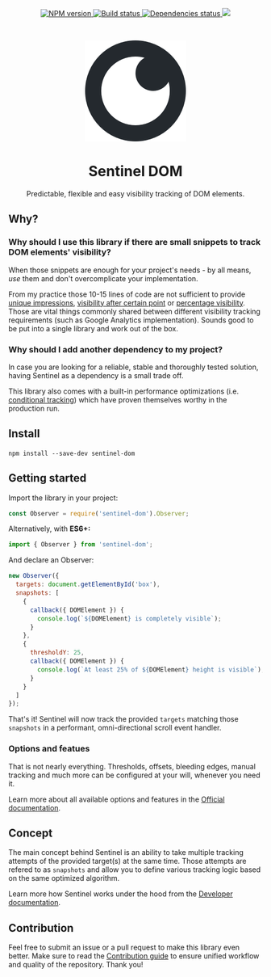 <p align="center">
  <a href="https://www.npmjs.com/package/sentinel-dom">
    <img src="https://img.shields.io/npm/v/sentinel-dom.svg" title="NPM version" />
  </a>
  <a href="#">
    <img src="https://circleci.com/gh/kettanaito/sentinel-dom/tree/master.svg?style=shield" title="Build status" />
  </a>
  <a href="https://david-dm.org/kettanaito/sentinel-dom">
    <img src="https://david-dm.org/kettanaito/sentinel-dom/status.svg" title="Dependencies status" />
  </a>
  <a href="https://david-dm.org/kettanaito/sentinel-dom?type=dev" title="devDependencies status">
    <img src="https://david-dm.org/kettanaito/sentinel-dom/dev-status.svg" />
  </a>
</p>

<br>
<p align="center">
  <a href="https://github.com/kettanaito/sentinel-dom">
    <img src="./sentinel-logo.png" alt="Sentinel DOM" />
  </a>
</p>

<h1 align="center"><strong>Sentinel DOM</strong></h1>
<p align="center">Predictable, flexible and easy visibility tracking of DOM elements.</p>

## Why?
### Why should I use this library if there are small snippets to track DOM elements' visibility?
When those snippets are enough for your project's needs - by all means, *use* them and don't overcomplicate your implementation.

From my practice those 10-15 lines of code are not sufficient to provide [unique impressions](./docs/options.md#unique-snapshots), [visibility after certain point](./docs/options.md#bleeding-edges) or [percentage visibility](./docs/options.md#thresholds). Those are vital things commonly shared between different visibility tracking requirements (such as Google Analytics implementation).  Sounds good to be put into a single library and work out of the box.

### Why should I add another dependency to my project?
In case you are looking for a reliable, stable and thoroughly tested solution, having Sentinel as a dependency is a small trade off.

This library also comes with a built-in performance optimizations (i.e. [conditional tracking](./docs/developer/conditional-tracking.md)) which have proven themselves worthy in the production run.

## Install
```
npm install --save-dev sentinel-dom
```

## Getting started
Import the library in your project:
```js
const Observer = require('sentinel-dom').Observer;
```

Alternatively, with **ES6+:**
```js
import { Observer } from 'sentinel-dom';
```

And declare an Observer:
```js
new Observer({
  targets: document.getElementById('box'),
  snapshots: [
    {
      callback({ DOMElement }) {
        console.log(`${DOMElement} is completely visible`);
      }
    },
    {
      thresholdY: 25,
      callback({ DOMElement }) {
        console.log(`At least 25% of ${DOMElement} height is visible`);
      }
    }
  ]
});
```
That's it! Sentinel will now track the provided `targets` matching those `snapshots` in a performant, omni-directional scroll event handler.

### Options and featues
That is not nearly everything. Thresholds, offsets, bleeding edges, manual tracking and much more can be configured at your will, whenever you need it.

Learn more about all available options and features in the [Official documentation](./docs/options.md).

## Concept
The main concept behind Sentinel is an ability to take multiple tracking attempts of the provided target(s) at the same time. Those attempts are refered to as `snapshots` and allow you to define various tracking logic based on the same optimized algorithm.

Learn more how Sentinel works under the hood from the [Developer documentation](./docs/developer).

## Contribution
Feel free to submit an issue or a pull request to make this library even better. Make sure to read the [Contribution guide](./.github/CONTRIBUTING.md) to ensure unified workflow and quality of the repository. Thank you!
